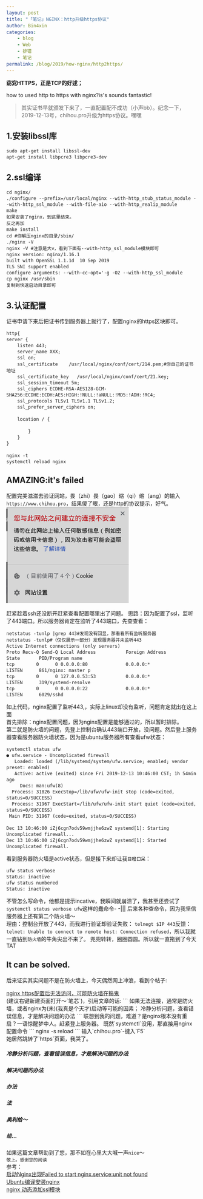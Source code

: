 ```yaml
---
layout: post
title: "「笔记」NGINX：http升级https协议"
author: Bin4xin
categories:
    - blog
    - Web
    - 排错
    - 笔记
permalink: /blog/2019/how-nginx/http2https/
---
```



<strong>窈窕HTTPS，正是TCP的好逑；</strong>

how to used http to https with nginx?is's sounds fantastic!

> 其实证书早就颁发下来了，一直配置配不成功（小声bb）。纪念一下，2019-12-13号，chihou.pro升级为https协议。嘿嘿

## 1.安装libssl库
```
sudo apt-get install libssl-dev
apt-get install libpcre3 libpcre3-dev
```

## 2.ssl编译

```
cd nginx/ 
./configure --prefix=/usr/local/nginx --with-http_stub_status_module --with-http_ssl_module --with-file-aio --with-http_realip_module
make 
如果安装了nginx，到这里结束。
反之再加
make install
cd #你解压nginx的目录/sbin/
./nginx -V
nginx -V #注意是大v，看到下面有--with-http_ssl_module模块即可
nginx version: nginx/1.16.1
built with OpenSSL 1.1.1d  10 Sep 2019
TLS SNI support enabled
configure arguments: --with-cc-opt='-g -O2 --with-http_ssl_module 
cp nginx /usr/sbin
复制到快速启动目录即可
```

## 3.认证配置

证书申请下来后把证书传到服务器上就行了，配置nginx的https区块即可。

```
http{
server {
    listen 443;
    server_name XXX;
    ssl on;
    ssl_certificate    /usr/local/nginx/conf/cert/214.pem;#你自己的证书地址
    ssl_certificate_key   /usr/local/nginx/conf/cert/21.key;
    ssl_session_timeout 5m;
    ssl_ciphers ECDHE-RSA-AES128-GCM-SHA256:ECDHE:ECDH:AES:HIGH:!NULL:!aNULL:!MD5:!ADH:!RC4;
    ssl_protocols TLSv1 TLSv1.1 TLSv1.2;
    ssl_prefer_server_ciphers on;    
    
    location / { 
        
	    }      
	}
}

nginx -t 
systemctl reload nginx
```

## AMAZING:it's failed
配置完美滋滋去验证网站，畏（zhi）畏（gao）缩（qi）缩（ang）的输入`https://www.chihou.pro`，结果傻了眼，还是http的协议提示，好气。<br>
![](/assets/img/post-bg/post-unsafe-http.png)

赶紧趁着ssh还没断开赶紧查看配置哪里出了问题。
思路：因为配置了ssl，监听了443端口。所以服务器肯定在监听了443端口，先查查看：
```
netstatus -tunlp |grep 443#发现没有回显，那看看所有监听服务器
netstatus -tunlp#（仅仅展示一部分）发现服务器并未监听443
Active Internet connections (only servers)
Proto Recv-Q Send-Q Local Address           Foreign Address         State       PID/Program name    
tcp        0      0 0.0.0.0:80              0.0.0.0:*               LISTEN      861/nginx: master p 
tcp        0      0 127.0.0.53:53           0.0.0.0:*               LISTEN      319/systemd-resolve 
tcp        0      0 0.0.0.0:22              0.0.0.0:*               LISTEN      6029/sshd           
```
如上代码，nginx配置了监听443,，实际上linux却没有监听，问题肯定就出在这上面<br>
首先排除：nginx配置问题，因为nginx配置是能够通过的，所以暂时排除。<br>
第二就是防火墙的问题，先登上控制台确认443端口开放，没问题。然后登上服务器查看服务器防火墙状态，因为是ubuntu服务器所有查看ufw状态：
```
systemctl status ufw
● ufw.service - Uncomplicated firewall
   Loaded: loaded (/lib/systemd/system/ufw.service; enabled; vendor preset: enabled)
   Active: active (exited) since Fri 2019-12-13 10:46:00 CST; 1h 54min ago
     Docs: man:ufw(8)
  Process: 31826 ExecStop=/lib/ufw/ufw-init stop (code=exited, status=0/SUCCESS)
  Process: 31967 ExecStart=/lib/ufw/ufw-init start quiet (code=exited, status=0/SUCCESS)
 Main PID: 31967 (code=exited, status=0/SUCCESS)

Dec 13 10:46:00 iZj6cgn7odv59wmjjhe6zwZ systemd[1]: Starting Uncomplicated firewall...
Dec 13 10:46:00 iZj6cgn7odv59wmjjhe6zwZ systemd[1]: Started Uncomplicated firewall.

```
看到服务器防火墙是active状态，但是接下来却让我`目瞪口呆`：
```
ufw status verbose
Status: inactive
ufw status numbered
Status: inactive
```
不管怎么写命令，他都是提示incative，我瞬间就崩溃了，我甚至还尝试了`systemctl status verbose ufw`这样的蠢命令- -|||
后来各种查命令，因为我坚信服务器上还有第二个防火墙～<br>理由：控制台开放了443，而我进行验证却验证失败：
`telnegt $IP 443`反馈：`telnet: Unable to connect to remote host: Connection refused`，所以我就一直钻到`防火墙`的牛角尖出不来了。
兜兜转转，圈圈圆圆。所以就一直拖到了今天TAT


## It can be solved.
后来证实其实问题不是在防火墙上，今天偶然网上冲浪，看到个帖子:<br>
<div class='default'><a href="https://www.cnblogs.com/lxwphp/p/8031919.html">nginx https配置后无法访问，可能防火墙在捣鬼</a></div>(建议右键新建页面打开～`笔芯`)，引用文章的话:
```
如果无法连接，通常是防火墙，或者nginx为(未)(我真是个天才)启动等可能的因素；
冷静分析问题，查看错误信息，才是解决问题的办法
```
联想到我的问题，难道？是nginx根本没有重启？一语惊醒梦中人。赶紧登上服务器。
既然`systemctl`没用，那直接用nginx配置命令
```
nginx -s reload
```
输入`chihou.pro`-键入`F5`<br>
她居然跳转了`https`页面，我哭了。

<h5>冷静分析问题，查看错误信息，才是解决问题的办法</h5>
<h5>解决问题的办法</h5>
<h5>办法</h5>
<h5>法</h5>
<h5>奥利给～</h5>
<h5>给...</h5>

如果这篇文章帮助到了您，那不如在心里大大喊一声`nice`～<br>
`敬上。感谢您的阅读`<br>
参考：<br>
<a href='https://www.jianshu.com/p/1ca5a62df1a9'>启动Nginx出现Failed to start nginx.service:unit not found</a><br>
<a href='https://blog.csdn.net/weixin_44846959/article/details/89603328'>Ubuntu编译安装nginx</a><br>
<a href='https://www.cnblogs.com/zoulixiang/p/10196671.html'>nginx 动态添加ssl模块 </a>
